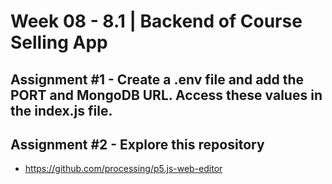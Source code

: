 # **Week 08 - 8.1 | Backend of Course Selling App**


## Assignment #1 - Create a .env file and add the PORT and MongoDB URL. Access these values in the index.js file.

## Assignment #2 - Explore this repository
- https://github.com/processing/p5.js-web-editor